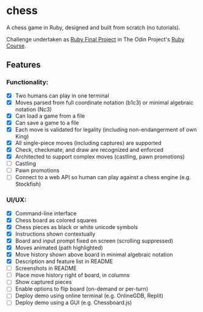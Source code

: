 # chess
A chess game in Ruby, designed and built from scratch (no tutorials).

Challenge undertaken as [Ruby Final Project](https://www.theodinproject.com/lessons/ruby-ruby-final-project) in The Odin Project's [Ruby Course](https://www.theodinproject.com/paths/full-stack-ruby-on-rails/courses/ruby).

## Features
### Functionality:
- [x] Two humans can play in one terminal
- [x] Moves parsed from full coordinate notation (b1c3) or minimal algebraic notation (Nc3)
- [x] Can load a game from a file
- [x] Can save a game to a file
- [x] Each move is validated for legality (including non-endangerment of own King)
- [x] All single-piece moves (including captures) are supported
- [x] Check, checkmate, and draw are recognized and enforced
- [x] Architected to support complex moves (castling, pawn promotions)
- [ ] Castling
- [ ] Pawn promotions
- [ ] Connect to a web API so human can play against a chess engine (e.g. Stockfish)
### UI/UX:
- [x] Command-line interface
- [x] Chess board as colored squares
- [x] Chess pieces as black or white unicode symbols
- [x] Instructions shown contextually
- [x] Board and input prompt fixed on screen (scrolling suppressed)
- [x] Moves animated (path highlighted)
- [x] Move history shown above board in minimal algebraic notation
- [x] Description and feature list in README
- [ ] Screenshots in README
- [ ] Place move history right of board, in columns
- [ ] Show captured pieces
- [ ] Enable options to flip board (on-demand or per-turn)
- [ ] Deploy demo using online terminal (e.g. OnlineGDB, Replit)
- [ ] Deploy demo using a GUI (e.g. Chessboard.js)
